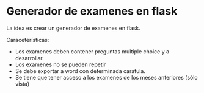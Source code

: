 # Generador de examenes en flask

La idea es crear un generador de examenes en flask.

Caraceterísticas:

- Los examenes deben contener preguntas multiple choice y a desarrollar.
- Los examenes no se pueden repetir
- Se debe exportar a word con determinada caratula.
- Se tiene que tener acceso a los examenes de los meses anteriores (sólo vista)



